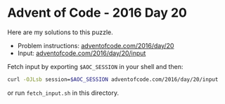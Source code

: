 # Advent of Code - 2016 Day 20
Here are my solutions to this puzzle.

* Problem instructions: [adventofcode.com/2016/day/20](https://adventofcode.com/2016/day/20)
* Input: [adventofcode.com/2016/day/20/input](https://adventofcode.com/2016/day/20/input)

Fetch input by exporting `$AOC_SESSION` in your shell and then:
```bash
curl -OJLsb session=$AOC_SESSION adventofcode.com/2016/day/20/input
```

or run `fetch_input.sh` in this directory.
